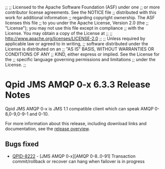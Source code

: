 ;;
;; Licensed to the Apache Software Foundation (ASF) under one
;; or more contributor license agreements.  See the NOTICE file
;; distributed with this work for additional information
;; regarding copyright ownership.  The ASF licenses this file
;; to you under the Apache License, Version 2.0 (the
;; "License"); you may not use this file except in compliance
;; with the License.  You may obtain a copy of the License at
;; 
;;   http://www.apache.org/licenses/LICENSE-2.0
;; 
;; Unless required by applicable law or agreed to in writing,
;; software distributed under the License is distributed on an
;; "AS IS" BASIS, WITHOUT WARRANTIES OR CONDITIONS OF ANY
;; KIND, either express or implied.  See the License for the
;; specific language governing permissions and limitations
;; under the License.
;;

# Qpid JMS AMQP 0-x 6.3.3 Release Notes

Qpid JMS AMQP 0-x is JMS 1.1 compatible client which can speak AMQP 0-8,0-9,0-9-1 and 0-10.

For more information about this release, including download links and
documentation, see the [release overview](index.html).

[jms]: http://en.wikipedia.org/wiki/Java_Message_Service


## Bugs fixed

 - [QPID-8222](https://issues.apache.org/jira/browse/QPID-8222) - [JMS AMQP 0-x][AMQP 0-8..0-91] Transaction commit/rollback or recover can hang when failover is in progress